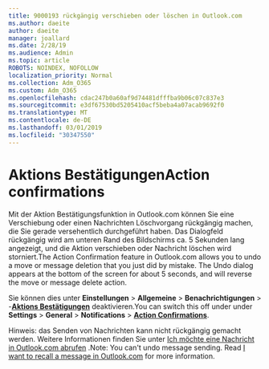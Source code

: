 ```yaml
---
title: 9000193 rückgängig verschieben oder löschen in Outlook.com
ms.author: daeite
author: daeite
manager: joallard
ms.date: 2/28/19
ms.audience: Admin
ms.topic: article
ROBOTS: NOINDEX, NOFOLLOW
localization_priority: Normal
ms.collection: Adm_O365
ms.custom: Adm_O365
ms.openlocfilehash: cdac247b0a60af9d74481dfffba9b06c07c837e3
ms.sourcegitcommit: e3df67530bd5205410acf5beba4a07acab9692f0
ms.translationtype: MT
ms.contentlocale: de-DE
ms.lasthandoff: 03/01/2019
ms.locfileid: "30347550"
---
```

# <a name="action-confirmations"></a><span data-ttu-id="deacb-102">Aktions Bestätigungen</span><span class="sxs-lookup"><span data-stu-id="deacb-102">Action confirmations</span></span>

<span data-ttu-id="deacb-p101">Mit der Aktion Bestätigungsfunktion in Outlook.com können Sie eine Verschiebung oder einen Nachrichten Löschvorgang rückgängig machen, die Sie gerade versehentlich durchgeführt haben. Das Dialogfeld rückgängig wird am unteren Rand des Bildschirms ca. 5 Sekunden lang angezeigt, und die Aktion verschieben oder Nachricht löschen wird storniert.</span><span class="sxs-lookup"><span data-stu-id="deacb-p101">The Action Confirmation feature in Outlook.com allows you to undo a move or message deletion that you just did by mistake. The Undo dialog appears at the bottom of the screen for about 5 seconds, and will reverse the move or message delete action.</span></span>

<span data-ttu-id="deacb-105">Sie können dies unter **Einstellungen** > **Allgemeine** > **Benachrichtigungen** > -**[Aktions Bestätigungen](https://outlook.live.com/mail/options/general/notifications)** deaktivieren.</span><span class="sxs-lookup"><span data-stu-id="deacb-105">You can switch this off under under **Settings** > **General** > **Notifications** > **[Action Confirmations](https://outlook.live.com/mail/options/general/notifications)**.</span></span>

<span data-ttu-id="deacb-p102">Hinweis: das Senden von Nachrichten kann nicht rückgängig gemacht werden. Weitere Informationen finden Sie unter [Ich möchte eine Nachricht in Outlook.com abrufen](https://support.office.com/article/c069ddde-5282-4085-8f4c-d7b133324f8a) .</span><span class="sxs-lookup"><span data-stu-id="deacb-p102">Note: You can't undo message sending. Read [I want to recall a message in Outlook.com](https://support.office.com/article/c069ddde-5282-4085-8f4c-d7b133324f8a) for more information.</span></span>